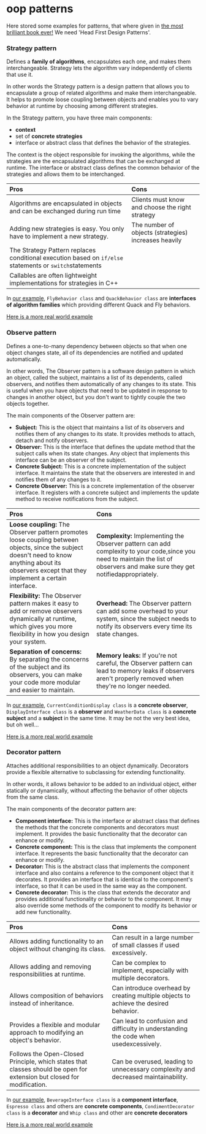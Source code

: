 # oop patterns

Here stored some examples for patterns, that where given in [the most brilliant
book ever!](https://wickedlysmart.com/books/) We need 'Head First Design
Patterns'.

### Strategy pattern

Defines a **family of algorithms**, encapsulates each one, and makes them
interchangeable. Strategy lets the algorithm vary independently of clients
that use it.

In other words the Strategy pattern is a design pattern that allows you to
encapsulate a group of related algorithms and make them interchangeable. It
helps to promote loose coupling between objects and enables you to vary
behavior at runtime by choosing among different strategies.

In the Strategy pattern, you have three main components:

- **context**
- set of **concrete strategies**
- interface or abstract class that defines the behavior of the strategies.

The context is the object responsible for invoking the algorithms,
while the strategies are the encapsulated algorithms that can be exchanged at
runtime. The interface or abstract class defines the common behavior of the
strategies and allows them to be interchanged.

| Pros                                                                                                    | Cons                                                 |
|:--------------------------------------------------------------------------------------------------------|:-----------------------------------------------------|
| Algorithms are encapsulated in objects and can be exchanged during run time                             | Clients must know and choose the right strategy      |
| Adding new strategies is easy. You only have to implement a new strategy.                               | The number of objects (strategies) increases heavily |
| The Strategy Pattern replaces conditional execution based on `if/else` statements or `switch`statements |                                                      |
| Callables are often lightweight implementations for strategies in C++                                   |                                                      |

In [our example](https://github.com/PrincesaPypka/oop-patterns/tree/main/strategy-pattern/SimUDuck),
`FlyBehavior class` and `QuackBehavior class` are **interfaces of algorithm
families** which providing different Quack and Fly behaviors.

[Here is a more real world example](https://github.com/some404day)

### Observe pattern

Defines a one-to-many dependency between objects so that when one object
changes state, all of its dependencies are notified and updated automatically.

In other words, The Observer pattern is a software design pattern in which an
object, called the subject, maintains a list of its dependents, called
observers, and notifies them automatically of any changes to its state.
This is useful when you have objects that need to be updated in response to
changes in another object, but you don't want to tightly couple the two
objects together.

The main components of the Observer pattern are:

- **Subject:** This is the object that maintains a list of its observers and
  notifies them of any changes to its state. It provides methods to attach,
  detach and notify observers.
- **Observer:** This is the interface that defines the update method that the
  subject calls when its state changes. Any object that implements this
  interface can be an observer of the subject.
- **Concrete Subject:** This is a concrete implementation of the subject
  interface.
  It maintains the state that the observers are interested in and notifies them
  of any changes to it.
- **Concrete Observer:** This is a concrete implementation of the observer
  interface. It registers with a concrete subject and implements the update
  method to receive notifications from the subject.

| Pros                                                                                                                                                                                                  | Cons                                                                                                                                                                             |
|:------------------------------------------------------------------------------------------------------------------------------------------------------------------------------------------------------|:---------------------------------------------------------------------------------------------------------------------------------------------------------------------------------|
| **Loose coupling:** The Observer pattern promotes loose coupling between objects, since the subject doesn't need to know anything about its observers except that they implement a certain interface. | **Complexity:** Implementing the Observer pattern can add complexity to your code,since you need to maintain the list of observers and make sure they get notifiedappropriately. |
| **Flexibility:** The Observer pattern makes it easy to add or remove observers dynamically at runtime, which gives you more flexibility in how you design your system.                                | **Overhead:** The Observer pattern can add some overhead to your system, since the subject needs to notify its observers every time its state changes.                           |
| **Separation of concerns:** By separating the concerns of the subject and its observers, you can make your code more modular and easier to maintain.                                                  | **Memory leaks:** If you're not careful, the Observer pattern can lead to memory leaks if observers aren't properly removed when they're no longer needed.                       |

In [our example](https://github.com/PrincesaPypka/oop-patterns/tree/main/observer-pattern/WeatherStation),
`CurrentConditionDisplay class` is a **concrete observer**, `DisplayInterface
class` is a **observer** and `WeatherData class` is a **concrete subject**
and a **subject** in the same time. It may be not the very best idea, but oh
well...

[Here is a more real world example](https://github.com/some404day)

### Decorator pattern

Attaches additional responsibilities to an object dynamically. Decorators
provide a flexible alternative to subclassing for extending functionality.

In other words, it allows behavior to be added to an individual object,
either statically or dynamically, without affecting the behavior of other
objects from the same class.

The main components of the decorator pattern are:

- **Component interface:** This is the interface or abstract class that
  defines the methods that the concrete components and decorators must
  implement. It provides the basic functionality that the decorator can
  enhance or modify.
- **Concrete component:** This is the class that implements the component
  interface. It represents the basic functionality that the decorator can
  enhance or modify.
- **Decorator:** This is the abstract class that implements the component
  interface and also contains a reference to the component object that it
  decorates. It provides an interface that is identical to the component's
  interface, so that it can be used in the same way as the component.
- **Concrete decorator:** This is the class that extends the decorator and
  provides additional functionality or behavior to the component. It may
  also override some methods of the component to modify its behavior or add
  new functionality.

| Pros                                                                                                                   | Cons                                                                                                                           |
|:-----------------------------------------------------------------------------------------------------------------------|:-------------------------------------------------------------------------------------------------------------------------------|
| Allows adding functionality to an object without changing its class.                                                   | Can result in a large number of small classes if used excessively.                                                             |
| Allows adding and removing responsibilities at runtime.                                                                | Can be complex to implement, especially with multiple decorators.                                                              |
| Allows composition of behaviors instead of inheritance.                                                                | Can introduce overhead by creating multiple objects to achieve the desired behavior.                                           |
| Provides a flexible and modular approach to modifying an object's behavior.                                            | Can lead to confusion and difficulty in understanding the code when usedexcessively.                                           |
| Follows the Open-Closed Principle, which states that classes should be open for extension but closed for modification. | Can be overused, leading to unnecessary                                              complexity and decreased maintainability. |

In [our example](https://github.com/PrincesaPypka/oop-patterns/tree/main/decorator-pattern/StarbuzzCofe),
`BeverageInterface class` is a **component interface**,
`Espresso class` and others are **concrete components**, `CondimentDecorator
class` is a **decorator** and `Whip class` and other are **concrete decorators**

[Here is a more real world example](https://github.com/some404day)